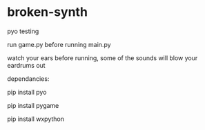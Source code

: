 # broken-synth
pyo testing

run game.py before running main.py

watch your ears before running, some of the sounds will blow your eardrums out

dependancies:

pip install pyo

pip install pygame

pip install wxpython
